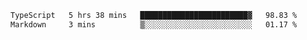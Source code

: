 <!--START_SECTION:waka-->

```txt
TypeScript   5 hrs 38 mins   ████████████████████████▓   98.83 %
Markdown     3 mins          ▒░░░░░░░░░░░░░░░░░░░░░░░░   01.17 %
```

<!--END_SECTION:waka-->

